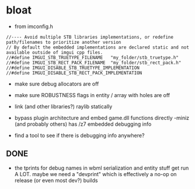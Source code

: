 # bloat

- from imconfig.h

```
//---- Avoid multiple STB libraries implementations, or redefine path/filenames to prioritize another version
// By default the embedded implementations are declared static and not available outside of imgui cpp files.
//#define IMGUI_STB_TRUETYPE_FILENAME   "my_folder/stb_truetype.h"
//#define IMGUI_STB_RECT_PACK_FILENAME  "my_folder/stb_rect_pack.h"
//#define IMGUI_DISABLE_STB_TRUETYPE_IMPLEMENTATION
//#define IMGUI_DISABLE_STB_RECT_PACK_IMPLEMENTATION
```

- make sure debug allocators are off
- make sure ROBUSTNESS flags in entity / array with holes are off

- link (and other libraries?) raylib statically

- bypass plugin architecture and embed game.dll functions directly
-miniz (and probably others) has /z7 embedded debugging info
- find a tool to see if there is debugging info anywhere?


## DONE
- the tprints for debug names in wbml serialization and entity stuff get run A
  LOT. maybe we need a "devprint" which is effectively a no-op on release (or
  even most dev?) builds

